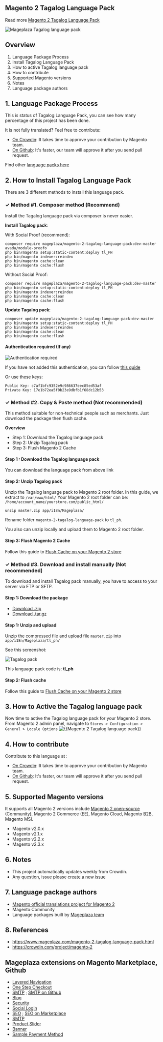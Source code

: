 ## Magento 2 Tagalog Language Pack



Read more [Magento 2 Tagalog Language Pack](https://www.mageplaza.com/magento-2-tagalog-language-pack.html)

![Mageplaza Tagalog language pack](https://cdn3.mageplaza.com/media/general/qjWPj1W.png)

## Overview

1. Language Package Process
2. Install Tagalog Language Pack
3. How to active Tagalog language pack
4. How to contribute
5. Supported Magento versions
6. Notes
7. Language package authors

## 1. Language Package Process

This is status of Tagalog Language Pack, you can see how many percentage of this project has been done.

It is not fully translated? Feel free to contribute:
- [On Crowdin](https://crowdin.com/project/magento-2): It takes time to approve your contribution by Magento team.
- [On Github](https://github.com/mageplaza/magento-2-tagalog-language-pack/blob/master/HOW-TO-CONTRIBUTE.md): It's faster, our team will approve it after you send pull request.


Find other [language packs here](https://www.mageplaza.com/kb/magento-2-language-pack/)

## 2. How to Install Tagalog Language Pack

There are 3 different methods to install this language pack.

### ✓ Method #1. Composer method (Recommend)
Install the Tagalog language pack via composer is never easier.

**Install Tagalog pack**:

With Social Proof (recommend):

```
composer require mageplaza/magento-2-tagalog-language-pack:dev-master avada/module-proofo
php bin/magento setup:static-content:deploy tl_PH
php bin/magento indexer:reindex
php bin/magento cache:clean
php bin/magento cache:flush
```

Without Social Proof:

```
composer require mageplaza/magento-2-tagalog-language-pack:dev-master
php bin/magento setup:static-content:deploy tl_PH
php bin/magento indexer:reindex
php bin/magento cache:clean
php bin/magento cache:flush
```


**Update  Tagalog pack**:

```
composer update mageplaza/magento-2-tagalog-language-pack:dev-master
php bin/magento setup:static-content:deploy tl_PH
php bin/magento indexer:reindex
php bin/magento cache:clean
php bin/magento cache:flush

```

#### Authentication required (If any)

![Authentication required](https://cdn.mageplaza.com/media/general/dmryiPk.png)

If you have not added this authentication, you can follow [this guide](http://devdocs.magento.com/guides/v2.0/install-gde/prereq/connect-auth.html)

Or use these keys:

```
Public Key: c7af1bfc9352e9c986637eec85ed53af
Private Key: 17e1b72ea5f0b23e9dbfb1f68dc12b53
```



### ✓ Method #2. Copy & Paste method (Not recommended)

This method suitable for non-technical people such as merchants. Just download the package then flush cache.

**Overview**

- Step 1: Download the Tagalog language pack
- Step 2: Unzip Tagalog pack
- Step 3: Flush Magento 2 Cache

#### Step 1 : Download the Tagalog language pack

You can download the language pack from above link

#### Step 2: Unzip Tagalog pack

Unzip the Tagalog language pack to Magento 2 root folder. In this guide, we extract to `/var/www/html/`
Your Magento 2 root folder can be: `/home/account_name/yourstore.com/public_html/`

```
unzip master.zip app/i18n/Mageplaza/
```

Rename folder `magento-2-tagalog-language-pack` to `tl_ph`.


You also can unzip locally and upload them to Magento 2 root folder.

#### Step 3: Flush Magento 2 Cache

Follow this guide to [Flush Cache on your Magento 2 store](https://www.mageplaza.com/kb/how-flush-enable-disable-cache.html)


### ✓ Method #3. Download and install manually (Not recommended)

To download and install Tagalog pack manually, you have to access to your server via FTP or SFTP.

#### Step 1: Download the package

- [Download .zip](https://github.com/mageplaza/magento-2-tagalog-language-pack/archive/master.zip)
- [Download .tar.gz](https://github.com/mageplaza/magento-2-tagalog-language-pack/tarball/master)

#### Step 1: Unzip and upload

Unzip the compressed file and upload file `master.zip` into `app/i18n/Mageplaza/tl_ph/`

See this screenshot:

![Tagalog pack](https://cdn3.mageplaza.com/media/general/language-pack.png)

This language pack code is: **tl_ph**

#### Step 2: Flush cache

Follow this guide to [Flush Cache on your Magento 2 store](https://www.mageplaza.com/kb/how-flush-enable-disable-cache.html)


## 3. How to Active the Tagalog language pack 

Now time to active the Tagalog language pack for your Magento 2 store. From Magento 2 admin panel, navigate to `Stores > Configuration > General > Locale Options`
![{{Magento 2 Tagalog language pack}}](https://cdn.mageplaza.com/media/general/aPSUA0l.png)


## 4. How to contribute

Contribute to this language at :
- [On Crowdin](https://crowdin.com/project/magento-2): It takes time to approve your contribution by Magento team.
- [On Github](https://github.com/mageplaza/magento-2-tagalog-language-pack/blob/master/HOW-TO-CONTRIBUTE.md): It's faster, our team will approve it after you send pull request.


## 5. Supported Magento versions

It supports all Magento 2 versions include [Magento 2 open-source](https://www.mageplaza.com/download-magento/) (Community), Magento 2 Commerce (EE), Magento Cloud, Magento B2B, Magento MSI.


- Magento v2.0.x
- Magento v2.1.x
- Magento v2.2.x
- Magento v2.3.x



## 6. Notes 

- This project automatically updates weekly from Crowdin.
- Any question, issue please [create a new issue](https://github.com/mageplaza/magento-2-tagalog-language-pack/issues/new)

## 7. Language package authors

- [Magento official translations project for Magento 2](https://crowdin.com/project/magento-2)
- Magento Community
- Language packages built by [Mageplaza team](https://www.mageplaza.com/)


## 8. References 

- https://www.mageplaza.com/magento-2-tagalog-language-pack.html
- https://crowdin.com/project/magento-2



## Mageplaza extensions on Magento Marketplace, Github


- [Layered Navigation](https://marketplace.magento.com/mageplaza-layered-navigation-m2.html)
- [One Step Checkout](https://marketplace.magento.com/mageplaza-magento-2-one-step-checkout-extension.html)
- [SMTP](https://marketplace.magento.com/mageplaza-module-smtp.html) ; [SMTP on Github](https://github.com/mageplaza/magento-2-smtp)
- [Blog](https://github.com/mageplaza/magento-2-blog)
- [Security](https://marketplace.magento.com/mageplaza-module-security.html)
- [Social Login](https://github.com/mageplaza/magento-2-social-login)
- [SEO](https://github.com/mageplaza/magento-2-seo) ; [SEO on Marketplace](https://marketplace.magento.com/mageplaza-magento-2-seo-extension.html)
- [SMTP](https://github.com/mageplaza/magento-2-smtp)
- [Product Slider](https://github.com/mageplaza/magento-2-product-slider)
- [Banner](https://github.com/mageplaza/magento-2-banner-slider)
- [Sample Payment Method](https://github.com/mageplaza/magento-2-sample-payment-method)



